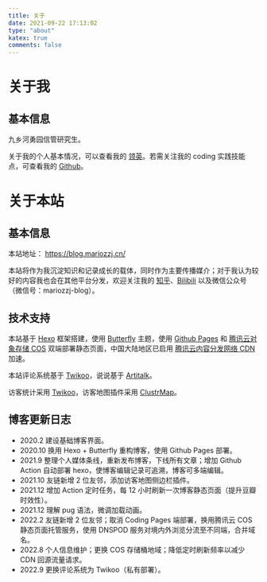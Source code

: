 ```yaml
---
title: 关于
date: 2021-09-22 17:13:02
type: "about"
katex: true
comments: false
---
```


# 关于我

## 基本信息

九乡河勇园信管研究生。

关于我的个人基本情况，可以查看我的 [领英](https://www.linkedin.com/in/mariozzj/)。若需关注我的 coding 实践技能点，可查看我的 [Github](https://github.com/MarioZZJ)。

# 关于本站

## 基本信息

本站地址： https://blog.mariozzj.cn/

本站将作为我沉淀知识和记录成长的载体，同时作为主要传播媒介；对于我认为较好的内容我也会在其他平台分发，欢迎关注我的 [知乎](https://www.zhihu.com/people/MarioZZJ)、[Bilibili](https://space.bilibili.com/28623387) 以及微信公众号（微信号：mariozzj-blog）。

## 技术支持

本站基于 [Hexo](https://hexo.io/) 框架搭建，使用 [Butterfly](https://github.com/jerryc127/hexo-theme-butterfly) 主题，使用 [Github Pages](https://pages.github.com/) 和 [腾讯云对象存储 COS](https://cloud.tencent.com/product/cos) 双端部署静态页面，中国大陆地区已启用 [腾讯云内容分发网络 CDN](https://cloud.tencent.com/product/cdn) 加速。

本站评论系统基于 [Twikoo](https://twikoo.js.org/)，说说基于 [Artitalk](https://artitalk.js.org/)。

访客统计采用 [Twikoo](https://twikoo.js.org/)，访客地图插件采用 [ClustrMap](https://clustrmaps.com/)。

## 博客更新日志

* 2020.2 建设基础博客界面。
* 2020.10 换用 Hexo + Butterfly 重构博客，使用 Github Pages 部署。
* 2021.9 整理个人媒体条线，重新发布博客，下线所有文章；增加 Github Action 自动部署 hexo，使博客编辑记录可追溯，博客可多端编辑。
* 2021.10 友链新增 2 位友邻，添加访客地图侧边栏插件。
* 2021.12 增加 Action 定时任务，每 12 小时刷新一次博客静态页面（提升豆瓣时效性）。
* 2021.12 理解 pug 语法，微调加载动画。
* 2022.2 友链新增 2 位友邻；取消 Coding Pages 端部署，换用腾讯云 COS 静态页面托管服务，使用 DNSPOD 服务对境内外浏览分流至不同端，合并域名。
* 2022.8 个人信息维护；更换 COS 存储桶地域；降低定时刷新频率以减少 CDN 回源流量请求。
* 2022.9 更换评论系统为 Twikoo（私有部署）。

